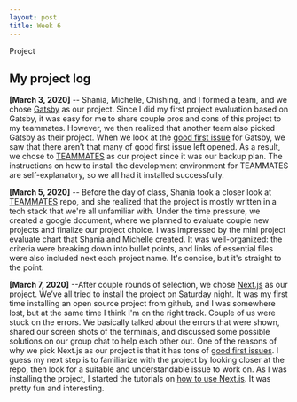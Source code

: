 ```yaml
---
layout: post
title: Week 6
---
```


Project

My project log
---


**[March 3, 2020]** -- Shania, Michelle, Chishing, and I formed a team, and we chose [Gatsby](https://github.com/gatsbyjs) as our project. Since I did my first project evaluation based on Gatsby, it was easy for me to share couple pros and cons of this project to my teammates. However, we then realized that another team also picked Gatsby as their project. When we look at the [good first issue](https://github.com/gatsbyjs/gatsby/labels/good%20first%20issue) for Gatsby, we saw that there aren’t that many of good first issue left opened. As a result, we chose to [TEAMMATES](https://github.com/TEAMMATES/teammates) as our project since it was our backup plan. The instructions on how to install the development environment for TEAMMATES are self-explanatory, so we all had it installed successfully.


**[March 5, 2020]** -- Before the day of class, Shania took a closer look at [TEAMMATES](https://github.com/TEAMMATES/teammates) repo, and she realized that the project is mostly written in a tech stack that we're all unfamiliar with. Under the time pressure, we created a google document, where we planned to evaluate couple new projects and finalize our project choice. I was impressed by the mini project evaluate chart that Shania and Michelle created. It was well-organized: the criteria were breaking down into bullet points, and links of essential files were also included next each project name. It's concise, but it's straight to the point. 


**[March 7, 2020]** --After couple rounds of selection, we chose [Next.js](https://github.com/zeit/next.js/) as our project. We’ve all tried to install the project on Saturday night. It was my first time installing an open source project from github, and I was somewhere lost, but at the same time I think I'm on the right track. Couple of us were stuck on the errors. We basically talked about the errors that were shown, shared our screen shots of the terminals, and discussed some possible solutions on our group chat to help each other out. One of the reasons of why we pick Next.js as our project is that it has tons of [good first issues](https://github.com/zeit/next.js/labels/good%20first%20issue). I guess my next step is to familiarize with the project by looking closer at the repo, then look for a suitable and understandable issue to work on. As I was installing the project, I started the tutorials on [how to use Next.js](https://nextjs.org/learn/basics/getting-started). It was pretty fun and interesting. 





